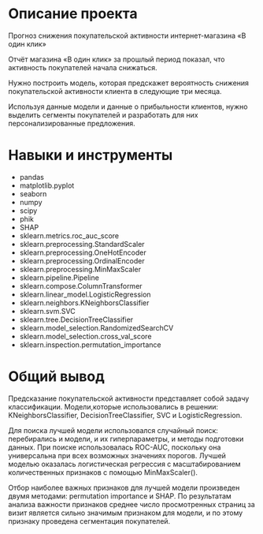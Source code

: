 # Описание проекта
Прогноз снижения покупательской активности интернет-магазина «В один клик»

Отчёт магазина «В один клик» за прошлый период показал, 
что активность покупателей начала снижаться.

Нужно построить модель, которая предскажет вероятность 
снижения покупательской активности клиента в следующие три месяца.

Используя данные модели и данные о прибыльности клиентов,
нужно выделить сегменты покупателей и разработать для них 
персонализированные предложения.
# Навыки и инструменты

- pandas
- matplotlib.pyplot
- seaborn
- numpy
- scipy
- phik
- SHAP
- sklearn.metrics.roc_auc_score
- sklearn.preprocessing.StandardScaler
- sklearn.preprocessing.OneHotEncoder
- sklearn.preprocessing.OrdinalEncoder
- sklearn.preprocessing.MinMaxScaler
- sklearn.pipeline.Pipeline
- sklearn.compose.ColumnTransformer
- sklearn.linear_model.LogisticRegression
- sklearn.neighbors.KNeighborsClassifier
- sklearn.svm.SVC  
- sklearn.tree.DecisionTreeClassifier
- sklearn.model_selection.RandomizedSearchCV
- sklearn.model_selection.cross_val_score
- sklearn.inspection.permutation_importance

# Общий вывод
Предсказание покупательской активности представляет собой задачу классификации.
Модели,которые использовались в решении: KNeighborsClassifier, DecisionTreeClassifier, SVC и LogisticRegression.

Для поиска лучшей модели использовался случайный поиск: перебирались и модели, и их гиперпараметры, и методы подготовки данных.
При поиске использовалась ROC-AUC, поскольку она универсальна при всех возможных значениях порогов.
Лучшей моделью оказалась логистическая регрессия с масштабированием количественных признаков с помощью MinMaxScaler().

Отбор наиболее важных признаков для лучшей модели произведен двумя методами: permutation importance и SHAP.
По результатам анализа важности признаков среднее число просмотренных страниц за визит является сильно значимым признаком для модели, и по этому признаку проведена сегментация покупателей.
